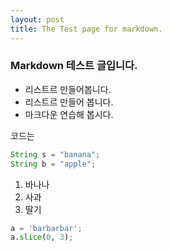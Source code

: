 ```yaml
---
layout: post
title: The Test page for markdown.
---
```


### Markdown 테스트 글입니다.

- 리스트르 만들어봅니다.
- 리스트르 만들어 봅니다.
 - 마크다운 연습해 봅시다.


코드는
```java
String s = "banana";
String b = "apple";
```

1. 바나나
2. 사과
3. 딸기


```python
a = 'barbarbar';
a.slice(0, 3);
```
